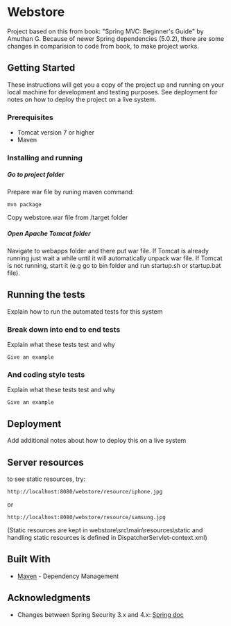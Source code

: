 # Webstore

Project based on this from book: "Spring MVC: Beginner's Guide" by Amuthan G.
Because of newer Spring dependencies (5.0.2), there are some changes in comparision to code from book, to make project works.

## Getting Started

These instructions will get you a copy of the project up and running on your local machine for development and testing purposes. See deployment for notes on how to deploy the project on a live system.

### Prerequisites

* Tomcat version 7 or higher
* Maven

### Installing and running

##### Go to project folder

Prepare war file by runing maven command:
```
mvn package
```

Copy webstore.war file from /target folder

##### Open Apache Tomcat folder
Navigate to webapps folder and there put war file.
If Tomcat is already running just wait a while until it will automatically unpack war file.
If Tomcat is not running, start it (e.g go to bin folder and run startup.sh or startup.bat file).

## Running the tests

Explain how to run the automated tests for this system

### Break down into end to end tests

Explain what these tests test and why

```
Give an example
```

### And coding style tests

Explain what these tests test and why

```
Give an example
```

## Deployment

Add additional notes about how to deploy this on a live system

## Server resources

to see static resources, try:
```
http://localhost:8080/webstore/resource/iphone.jpg
```

or

```
http://localhost:8080/webstore/resource/samsung.jpg
```

(Static resources are kept in webstore\src\main\resources\static and handling static resources is defined in DispatcherServlet-context.xml)

## Built With

* [Maven](https://maven.apache.org/) - Dependency Management

## Acknowledgments

* Changes between Spring Security 3.x and 4.x: [Spring doc](https://docs.spring.io/spring-security/site/migrate/current/3-to-4/html5/migrate-3-to-4-xml.html#m3to4-xmlnamespace-form-login)
